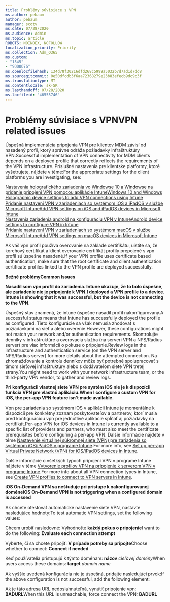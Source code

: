 ```yaml
---
title: Problémy súvisiace s VPN
ms.author: pebaum
author: pebaum
manager: scotv
ms.date: 07/28/2020
ms.audience: Admin
ms.topic: article
ROBOTS: NOINDEX, NOFOLLOW
localization_priority: Priority
ms.collection: Adm_O365
ms.custom:
- "1545"
- "9000076"
ms.openlocfilehash: 134d78f30216dfd268c5999a5032b7d7ad1d7dd8
ms.sourcegitcommit: 0e50dfcdb3f6aa72368279e23b83efecb9dc9c3f
ms.translationtype: MT
ms.contentlocale: sk-SK
ms.lasthandoff: 07/28/2020
ms.locfileid: "46555746"
---
```

# <a name="vpn-related-issues"></a><span data-ttu-id="3fe37-102">Problémy súvisiace s VPN</span><span class="sxs-lookup"><span data-stu-id="3fe37-102">VPN related issues</span></span>

<span data-ttu-id="3fe37-103">Úspešná implementácia pripojenia VPN pre klientov MDM závisí od nasadený profil, ktorý správne odráža požiadavky infraštruktúry VPN.</span><span class="sxs-lookup"><span data-stu-id="3fe37-103">Successful implementation of VPN connectivity for MDM clients depends on a deployed profile that correctly reflects the requirements of the VPN infrastructure.</span></span> <span data-ttu-id="3fe37-104">Príslušné nastavenia pre klientske platformy, ktoré vyšetrujete, nájdete v téme:</span><span class="sxs-lookup"><span data-stu-id="3fe37-104">For the appropriate settings for the client platforms you are investigating, see:</span></span> 

[<span data-ttu-id="3fe37-105">Nastavenia holografického zariadenia vo Windowse 10 a Windowse na pridanie pripojení VPN pomocou aplikácie Intune</span><span class="sxs-lookup"><span data-stu-id="3fe37-105">Windows 10 and Windows Holographic device settings to add VPN connections using Intune</span></span>](https://docs.microsoft.com/intune/vpn-settings-windows-10)  
[<span data-ttu-id="3fe37-106">Pridanie nastavení VPN v zariadeniach so systémom iOS a iPadOS v službe Microsoft Intune</span><span class="sxs-lookup"><span data-stu-id="3fe37-106">Add VPN settings on iOS and iPadOS devices in Microsoft Intune</span></span>](https://docs.microsoft.com/intune/vpn-settings-ios)  
[<span data-ttu-id="3fe37-107">Nastavenia zariadenia android na konfiguráciu VPN v Intune</span><span class="sxs-lookup"><span data-stu-id="3fe37-107">Android device settings to configure VPN in Intune</span></span>](https://docs.microsoft.com/intune/vpn-settings-android)  
[<span data-ttu-id="3fe37-108">Pridanie nastavení VPN v zariadeniach so systémom macOS v službe Microsoft Intune</span><span class="sxs-lookup"><span data-stu-id="3fe37-108">Add VPN settings on macOS devices in Microsoft Intune</span></span>](https://docs.microsoft.com/mem/intune/configuration/vpn-settings-macos)

<span data-ttu-id="3fe37-109">Ak váš vpn profil používa overovanie na základe certifikátu, uistite sa, že koreňový certifikát a klient overovanie certifikát profily prepojené s vpn profil sú úspešne nasadené.</span><span class="sxs-lookup"><span data-stu-id="3fe37-109">If your VPN profile uses certificate based authentication, make sure that the root certificate and client authentication certificate profiles linked to the VPN profile are deployed successfully.</span></span>

<span data-ttu-id="3fe37-110">**Bežné problémy**</span><span class="sxs-lookup"><span data-stu-id="3fe37-110">**Common Issues**</span></span>

<span data-ttu-id="3fe37-111">**Nasadil som vpn profil do zariadenia. Intune ukazuje, že to bolo úspešné, ale zariadenie nie je pripojenie k VPN.**</span><span class="sxs-lookup"><span data-stu-id="3fe37-111">**I deployed a VPN profile to a device. Intune is showing that it was successful, but the device is not connecting to the VPN.**</span></span>

<span data-ttu-id="3fe37-112">Úspešný stav znamená, že intune úspešne nasadil profil nakonfigurovaný.</span><span class="sxs-lookup"><span data-stu-id="3fe37-112">A successful status means that Intune has successfully deployed the profile as configured.</span></span> <span data-ttu-id="3fe37-113">Tieto konfigurácie sa však nemusia zhodovať s požiadavkami na sieť a alebo overenie.</span><span class="sxs-lookup"><span data-stu-id="3fe37-113">However, these configurations might not match your network and/or authentication requirements.</span></span> <span data-ttu-id="3fe37-114">Skontrolujte denníky v infraštruktúre a overovacia služba (na serveri VPN a NPS/Radius server) pre viac informácií o pokuse o pripojenie.</span><span class="sxs-lookup"><span data-stu-id="3fe37-114">Review logs in the infrastructure and authentication service (on the VPN server and NPS/Radius server) for more details about the attempted connection.</span></span> <span data-ttu-id="3fe37-115">Na zhromažďovanie a kontrolu denníkov môže byť potrebné spolupracovať s tímom sieťovej infraštruktúry alebo s dodávateľom siete VPN tretej strany.</span><span class="sxs-lookup"><span data-stu-id="3fe37-115">You might need to work with your network infrastructure team, or the third-party VPN vendor, to gather and review logs.</span></span>

<span data-ttu-id="3fe37-116">**Pri konfigurácii vlastnej siete VPN pre systém iOS nie je k dispozícii funkcia VPN pre vlastnú aplikáciu.**</span><span class="sxs-lookup"><span data-stu-id="3fe37-116">**When I configure a custom VPN for iOS, the per-app VPN feature isn't made available.**</span></span>

<span data-ttu-id="3fe37-117">Vpn pre zariadenia so systémom iOS v aplikácii Intune je momentálne k dispozícii pre konkrétny zoznam poskytovateľov a partnerov, ktorí musia pred konfiguráciou vpn pre jednotlivé aplikácie spĺňať aj požiadavky na certifikát.</span><span class="sxs-lookup"><span data-stu-id="3fe37-117">Per-app VPN for iOS devices in Intune is currently available to a specific list of providers and partners, who must also meet the certificate prerequisites before configuring a per-app VPN.</span></span> <span data-ttu-id="3fe37-118">Ďalšie informácie nájdete v téme [Nastavenie virtuálnej súkromnej siete (VPN) pre zariadenia so systémom iOS/iPadOS v programe Intune](https://docs.microsoft.com/intune/vpn-setting-configure-per-app).</span><span class="sxs-lookup"><span data-stu-id="3fe37-118">For more info, see [Set up per-app Virtual Private Network (VPN) for iOS/iPadOS devices in Intune](https://docs.microsoft.com/intune/vpn-setting-configure-per-app).</span></span> 

<span data-ttu-id="3fe37-119">Ďalšie informácie o všetkých typoch pripojení VPN v programe Intune nájdete v téme [Vytvorenie profilov VPN na pripojenie k serverom VPN v programe Intune](https://docs.microsoft.com/intune/vpn-settings-configure).</span><span class="sxs-lookup"><span data-stu-id="3fe37-119">For more info about all VPN connection types in Intune, see [Create VPN profiles to connect to VPN servers in Intune](https://docs.microsoft.com/intune/vpn-settings-configure).</span></span>  

<span data-ttu-id="3fe37-120">**iOS On-Demand VPN sa neštuduje pri prístupe k nakonfigurovanej doméne**</span><span class="sxs-lookup"><span data-stu-id="3fe37-120">**iOS On-Demand VPN is not triggering when a configured domain is accessed**</span></span>

<span data-ttu-id="3fe37-121">Ak chcete otestovať automatické nastavenie siete VPN, nastavte nasledujúce hodnoty:</span><span class="sxs-lookup"><span data-stu-id="3fe37-121">To test automatic VPN settings, set the following values:</span></span>

<span data-ttu-id="3fe37-122">Chcem urobiť nasledovné: Vyhodnoťte **každý pokus o pripojenie**</span><span class="sxs-lookup"><span data-stu-id="3fe37-122">I want to do the following: **Evaluate each connection attempt**</span></span> 

<span data-ttu-id="3fe37-123">Vyberte, či sa chcete pripojiť: **V prípade potreby sa pripojte**</span><span class="sxs-lookup"><span data-stu-id="3fe37-123">Choose whether to connect: **Connect if needed**</span></span>

<span data-ttu-id="3fe37-124">Keď používatelia pristupujú k týmto doménam: **názov** *cieľovej domény*</span><span class="sxs-lookup"><span data-stu-id="3fe37-124">When users access these domains: **target** *domain name*</span></span>

<span data-ttu-id="3fe37-125">Ak vyššie uvedená konfigurácia nie je úspešná, pridajte nasledujúci prvok:</span><span class="sxs-lookup"><span data-stu-id="3fe37-125">If the above configuration is not successful, add the following element:</span></span>

<span data-ttu-id="3fe37-126">Ak je táto adresa URL nedosiahnuteľná, vynútiť pripojenie vpn: **BADURL**</span><span class="sxs-lookup"><span data-stu-id="3fe37-126">When this URL is unreachable, force connect the VPN: **BADURL**</span></span>